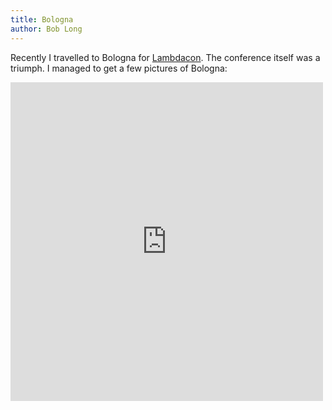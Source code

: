 ```yaml
---
title: Bologna
author: Bob Long
---
```


Recently I travelled to Bologna for [Lambdacon](http://www.lambdacon.org/). The conference itself was a
triumph. I managed to get a few pictures of Bologna:

<iframe id='iframe'
src='http://flickrit.com/slideshowholder.php?height=500&width=500&size=medium&setId=72157649325025724&thumbnails=0&transition=0&layoutType=fixed&sort=0'
scrolling='no' frameborder='0' width='500' height='510'></iframe>

